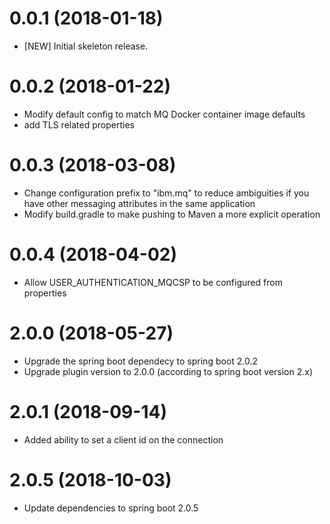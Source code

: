 # 0.0.1 (2018-01-18)
- [NEW] Initial skeleton release.

# 0.0.2 (2018-01-22)
- Modify default config to match MQ Docker container image defaults
- add TLS related properties

# 0.0.3 (2018-03-08)
- Change configuration prefix to "ibm.mq" to reduce ambiguities if you have other messaging attributes in the same application
- Modify build.gradle to make pushing to Maven a more explicit operation

# 0.0.4 (2018-04-02)
- Allow USER_AUTHENTICATION_MQCSP to be configured from properties

# 2.0.0 (2018-05-27)
- Upgrade the spring boot dependecy to spring boot 2.0.2
- Upgrade plugin version to 2.0.0 (according to spring boot version 2.x)

# 2.0.1 (2018-09-14)
- Added ability to set a client id on the connection

# 2.0.5 (2018-10-03)
- Update dependencies to spring boot 2.0.5
